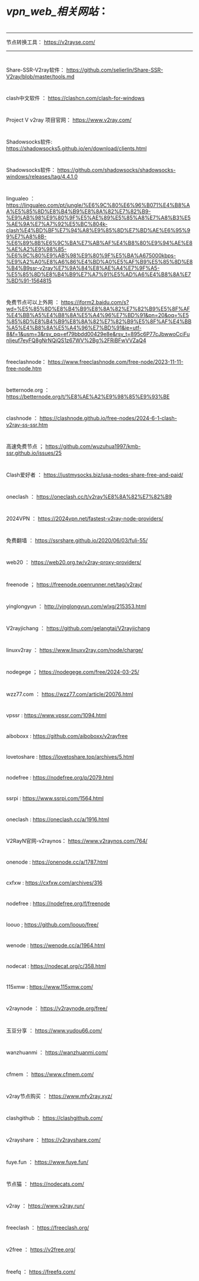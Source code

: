 #                                                          ***vpn_web_相关网站***：
#
*****
节点转换工具：  https://v2rayse.com/
*****
#
Share-SSR-V2ray软件：     https://github.com/selierlin/Share-SSR-V2ray/blob/master/tools.md
#
clash中文软件 ：              https://clashcn.com/clash-for-windows
#
Project V v2ray 项目官网：     https://www.v2ray.com/
#
Shadowsocks软件:      https://shadowsocks5.github.io/en/download/clients.html 
#
Shadowsocks软件：     https://github.com/shadowsocks/shadowsocks-windows/releases/tag/4.4.1.0
#

lingualeo	：					    https://lingualeo.com/pt/jungle/%E6%9C%80%E6%96%B071%E4%B8%AA%E5%85%8D%E8%B4%B9%E8%8A%82%E7%82%B9-%E9%AB%98%E9%80%9F%E5%AE%89%E5%85%A8%E7%A8%B3%E5%AE%9A%E7%A7%92%E5%BC%804k-clash%E4%BD%BF%E7%94%A8%E9%85%8D%E7%BD%AE%E6%95%99%E7%A8%8B-%E6%89%8B%E6%9C%BA%E7%AB%AF%E4%B8%80%E9%94%AE%E8%AE%A2%E9%98%85-%E6%9C%80%E9%AB%98%E9%80%9F%E5%BA%A675000kbps-%E9%A2%A0%E8%A6%86%E4%BD%A0%E5%AF%B9%E5%85%8D%E8%B4%B9ssr-v2ray%E7%9A%84%E8%AE%A4%E7%9F%A5-%E5%85%8D%E8%B4%B9%E7%A7%91%E5%AD%A6%E4%B8%8A%E7%BD%91-1564815
#
免费节点可以上外网	：			https://jform2.baidu.com/s?wd=%E5%85%8D%E8%B4%B9%E8%8A%82%E7%82%B9%E5%8F%AF%E4%BB%A5%E4%B8%8A%E5%A4%96%E7%BD%91&pn=20&oq=%E5%85%8D%E8%B4%B9%E8%8A%82%E7%82%B9%E5%8F%AF%E4%BB%A5%E4%B8%8A%E5%A4%96%E7%BD%91&ie=utf-8&f=1&usm=3&rsv_pq=ef79bbdd00429e8e&rsv_t=895c6P77cJbwwoCciFunIjeuf7eyFQ8gNrNQiQS1z67WV%2Bg%2FRiBFwVVZaQ4
#
freeclashnode：					  https://www.freeclashnode.com/free-node/2023-11-11-free-node.htm
#
betternode.org	：				https://betternode.org/t/%E8%AE%A2%E9%98%85%E9%93%BE	
#
clashnode					 ：     https://clashnode.github.io/free-nodes/2024-6-1-clash-v2ray-ss-ssr.htm
#
高速免费节点     ；   			https://github.com/wuzuhua1997/kmb-ssr.github.io/issues/25
#
Clash爱好者					：    https://justmysocks.biz/usa-nodes-share-free-and-paid/
#
oneclash				：		    https://oneclash.cc/t/v2ray%E8%8A%82%E7%82%B9
#
2024VPN						 ：     https://2024vpn.net/fastest-v2ray-node-providers/
#
免费翻墙			：			      https://ssrshare.github.io/2020/06/03/fuli-55/
#
web20					：	        https://web20.org.tw/v2ray-proxy-providers/
#
freenode			；		     	https://freenode.openrunner.net/tag/v2ray/
#
yinglongyun		：		    	http://yinglongyun.com/wlxg/215353.html
#
V2rayjichang	：			  	https://github.com/gelangtai/V2rayjichang
#
linuxv2ray			：	    	https://www.linuxv2ray.com/node/charge/
#
nodegege				  ；    	https://nodegege.com/free/2024-03-25/
#
wzz77.com				  ：    	https://wzz77.com/article/20076.html
#
vpssr					 :       	https://www.vpssr.com/1094.html
#
aiboboxx				:	    	https://github.com/aiboboxx/v2rayfree
#
lovetoshare	:			    	https://lovetoshare.top/archives/5.html
#
nodefree	:				    	https://nodefree.org/p/2079.html
#
ssrpi	:						      https://www.ssrpi.com/1564.html
#
oneclash		:			    	https://oneclash.cc/a/1916.html
#
V2RayN官网-v2raynos：   			https://www.v2raynos.com/764/
#
onenode			:	    	https://onenode.cc/a/1787.html
#
cxfxw		:			        	https://cxfxw.com/archives/316
#
nodefree			:		    	https://nodefree.org/f/freenode
#
loouo					;	        https://github.com/loouo/free/
#
wenode						:      https://wenode.cc/a/1964.html
#
nodecat		:				      https://nodecat.org/c/358.html
#
115xmw			:			      https://www.115xmw.com/
#
v2raynode	：				      https://v2raynode.org/free/
#
玉豆分享				：	      	https://www.yudou66.com/
#
wanzhuanmi			：	   	  https://wanzhuanmi.com/
#
cfmem				：		        https://www.cfmem.com/
#
v2ray节点购买		：		  	https://www.mfv2ray.xyz/
#
clashgithub		：		    	https://clashgithub.com/
#
v2rayshare			：		    https://v2rayshare.com/
#
fuye.fun			：		    	https://www.fuye.fun/
#
节点猫		：				        https://nodecats.com/
#
v2ray					：	        https://www.v2ray.run/
#
freeclash		：			    	https://freeclash.org/
#
v2free				：		      https://v2free.org/
#
freefq		：				      https://freefq.com/
